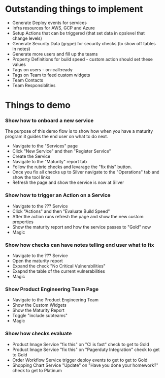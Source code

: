 # Outstanding things to implement
- Generate Deploy events for services
- Infra resources for AWS, GCP and Azure
- Setup Actions that can be triggered (that set data in opslevel that change levels)
- Generate Security Data (grype) for security checks (to show off tables in notes)
- Generate more users and fill up the teams
- Property Definitions for build speed - custom action should set these values
- Tags on users - on-call:ready
- Tags on Team to feed custom widgets
- Team Contacts
- Team Responsiblities

# Things to demo

### Show how to onboard a new service

The purpose of this demo flow is to show how when you have a maturity program it guides the end user on what to do next.

- Navigate to the "Services" page
- Click "New Service" and then "Register Service"
- Create the Service
- Navigate to the "Maturity" report tab
- Follow the rubric checks and levarage the "fix this" button.
- Once you fix all checks up to Silver navigate to the "Operations" tab and show the tool links
- Refresh the page and show the service is now at Silver

### Show how to trigger an Action on a Service
- Navigate to the ??? Service
- Click "Actions" and then "Evaluate Build Speed"
- After the action runs refresh the page and show the new custom properties
- Show the maturity report and how the service passes to "Gold" now
- Magic

### Show how checks can have notes telling end user what to fix
- Navigate to the ??? Service
- Open the maturity report
- Expand the check "No Critical Vulnerabilities"
- Exapnd the table of the current vulnerabilities
- Magic

### Show Product Engineering Team Page
- Navigate to the Product Engineering Team
- Show the Custom Widgets
- Show the Maturity Report
- Toggle "include subteams"
- Magic

### Show how checks evaluate
- Product Image Service "fix this" on "CI is fast" check to get to Gold
- Product Image Service "fix this" on "Pagerduty Integration" check to get to Gold
- Order Workflow Service trigger deploy events to get to get to Gold
- Shopping Chart Service "Update" on "Have you done your homework?" check to get to Platinum